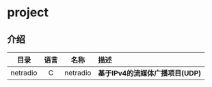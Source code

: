 # project

## 介绍
| 目录      | 语言     | 名称                | 描述                        |
| :-------: | :------: | :-----------------: | :-------------------------- |
| netradio   | C | netradio             | **基于IPv4的流媒体广播项目(UDP)**                |

